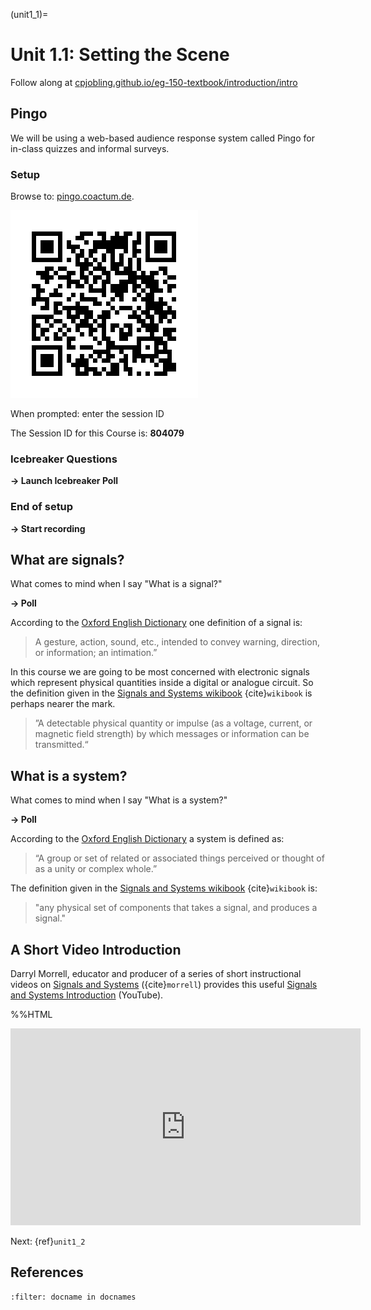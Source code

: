 (unit1_1)=
# Unit 1.1: Setting the Scene


Follow along at [cpjobling.github.io/eg-150-textbook/introduction/intro](cpjobling.github.io/eg-150-textbook/introduction/intro)


## Pingo

We will be using a web-based audience response system called Pingo for in-class quizzes and informal surveys.


### Setup

Browse to: [pingo.coactum.de](https://pingo.coactum.de).

![QR Code](pictures/qr-code.png)

When prompted: enter the session ID

The Session ID for this Course is: **804079**


### Icebreaker Questions

**-> Launch Icebreaker Poll**


### End of setup

**-> Start recording**


## What are signals?

What comes to mind when I say "What is a signal?"

**-> Poll**


According to the [Oxford English Dictionary](https://www.oed.com/viewdictionaryentry/Entry/179518) one definition of a signal is:

> A gesture, action, sound, etc., intended to convey warning, direction, or information; an intimation.”


In this course we are going to be most concerned with electronic signals which represent physical quantities inside a digital or analogue circuit. So the definition given in the [Signals and Systems wikibook](http://en.wikibooks.org/wiki/Signals_and_Systems/Definition_of_Signals_and_Systems) {cite}`wikibook` is perhaps nearer the mark.

> ”A detectable physical quantity or impulse (as a voltage, current, or magnetic field strength) by which messages or information can be transmitted.“


## What is a system?

What comes to mind when I say "What is a system?"

**-> Poll**


According to the [Oxford English Dictionary](https://www.oed.com/view/Entry/196665) a system is defined as:

> “A group or set of related or associated things perceived or thought of as a unity or complex whole.”


The definition given in the [Signals and Systems wikibook](http://en.wikibooks.org/wiki/Signals_and_Systems/Definition_of_Signals_and_Systems) {cite}`wikibook` is:

> "any physical set of components that takes a signal, and produces a signal."


## A Short Video Introduction

Darryl Morrell, educator and producer of a series of short instructional videos on [Signals and Systems](https://sites.google.com/a/asu.edu/signals-and-systems/) ({cite}`morrell`) provides this useful [Signals and Systems Introduction](https://youtu.be/YBMGMF-DAVU) (YouTube).

%%HTML
<iframe width="560" height="315" src="https://www.youtube.com/embed/YBMGMF-DAVU" title="YouTube video player" frameborder="0" allow="accelerometer; autoplay; clipboard-write; encrypted-media; gyroscope; picture-in-picture; web-share" allowfullscreen></iframe>


Next: {ref}`unit1_2`


## References

```{bibliography}
:filter: docname in docnames
```
